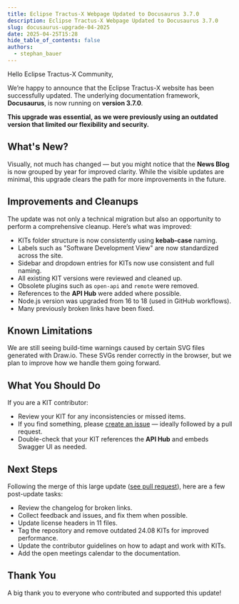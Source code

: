 ```yaml
---
title: Eclipse Tractus-X Webpage Updated to Docusaurus 3.7.0
description: Eclipse Tractus-X Webpage Updated to Docusaurus 3.7.0
slug: docusaurus-upgrade-04-2025
date: 2025-04-25T15:28
hide_table_of_contents: false
authors:
  - stephan_bauer
---
```


Hello Eclipse Tractus-X Community,

We’re happy to announce that the Eclipse Tractus-X website has been successfully updated. The underlying documentation framework, **Docusaurus**, is now running on **version 3.7.0**.

**This upgrade was essential, as we were previously using an outdated version that limited our flexibility and security.**

## What's New?

Visually, not much has changed — but you might notice that the **News Blog** is now grouped by year for improved clarity. While the visible updates are minimal, this upgrade clears the path for more improvements in the future.

<!--truncate-->

## Improvements and Cleanups

The update was not only a technical migration but also an opportunity to perform a comprehensive cleanup. Here’s what was improved:

- KITs folder structure is now consistently using **kebab-case** naming.
- Labels such as "Software Development View" are now standardized across the site.
- Sidebar and dropdown entries for KITs now use consistent and full naming.
- All existing KIT versions were reviewed and cleaned up.
- Obsolete plugins such as `open-api` and `remote` were removed.
- References to the **API Hub** were added where possible.
- Node.js version was upgraded from 16 to 18 (used in GitHub workflows).
- Many previously broken links have been fixed.

## Known Limitations

We are still seeing build-time warnings caused by certain SVG files generated with Draw.io. These SVGs render correctly in the browser, but we plan to improve how we handle them going forward.

## What You Should Do

If you are a KIT contributor:

- Review your KIT for any inconsistencies or missed items.
- If you find something, please [create an issue](https://github.com/orgs/eclipse-tractusx/projects/85) — ideally followed by a pull request.
- Double-check that your KIT references the **API Hub** and embeds Swagger UI as needed.

## Next Steps

Following the merge of this large update ([see pull request](https://github.com/eclipse-tractusx/eclipse-tractusx.github.io/pull/1237)), here are a few post-update tasks:

- Review the changelog for broken links.
- Collect feedback and issues, and fix them when possible.
- Update license headers in 11 files.
- Tag the repository and remove outdated 24.08 KITs for improved performance.
- Update the contributor guidelines on how to adapt and work with KITs.
- Add the open meetings calendar to the documentation.

## Thank You

A big thank you to everyone who contributed and supported this update!
